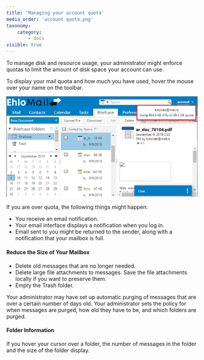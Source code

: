 ```yaml
---
title: 'Managing your account quota'
media_order: 'account quota.png'
taxonomy:
    category:
        - docs
visible: true
---
```


To manage disk and resource usage, your administrator might enforce quotas to limit the amount of disk space your account can use.

To display your mail quota and how much you have used, hover the mouse over your name on the toolbar.

![](account%20quota.png)

If you are over quota, the following things might happen:
* You receive an email notification.
* Your email interface displays a notification when you log in.
* Email sent to you might be returned to the sender, along with a notification that your mailbox is full.

#### Reduce the Size of Your Mailbox
* Delete old messages that are no longer needed.
* Delete large file attachments to messages. Save the file attachments locally if you want to preserve them.
* Empty the Trash folder.

Your administrator may have set up automatic purging of messages that are over a certain number of days old. Your administrator sets the policy for when messages are purged, how old they have to be, and which folders are purged.

#### Folder Information
If you hover your cursor over a folder, the number of messages in the folder and the size of the folder display.